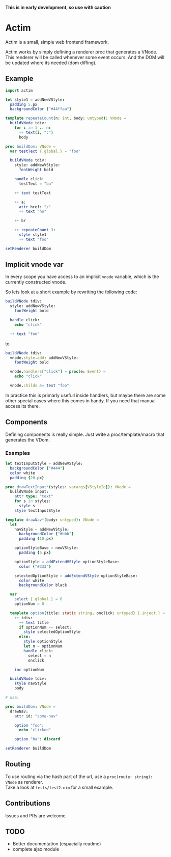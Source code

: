 **This is in early development, so use with caution**

# Actim

Actim is a small, simple web frontend framework.

Actim works by simply defining a renderer proc that generates a VNode. This renderer will be called whenever some event occurs. And the DOM will be updated where its needed (dom diffing).

## Example
```nim
import actim

let style1 = addNewVStyle:
  padding 5.px
  backgroundColor {"#44ffaa"}

template repeateCount(n: int, body: untyped): VNode =
  buildVNode tdiv:
    for i in 1 .. n:
      ++ text(i, ":")
      body

proc buildDom: VNode =
  var testText {.global.} = "foo"

  buildVNode tdiv:
    style: addNewVStyle:
      fontWeight bold

    handle click:
      testText = "ba"

    ++ text testText

    ++ a:
      attr href: "/"
      ++ text "ho"

    ++ br

    +> repeateCount 3:
      style style1
      ++ text "foo"

setRenderer buildDom
```

## Implicit vnode var

In every scope you have access to an implicit `vnode` variable, which is the currently constructed vnode.

So lets look at a short example by rewriting the following code:
```nim
buildVNode tdiv:
  style: addNewVStyle:
    fontWeight bold

  handle click:
    echo "click"

  ++ text "foo"
```
to
```nim
buildVNode tdiv:
  vnode.style.add: addNewVStyle:
    fontWeight bold

  vnode.handlers["click"] = proc(e: Event) =
    echo "click"

  vnode.childs &= text "foo"
```

In practice this is primarly usefull inside handlers, but maybe there are some other special cases where this comes in handy. If you need that manual access its there.

## Components

Defining components is really simple. Just write a proc/template/macro that generates the VDom.

### Examples

```nim
let textInputStyle = addNewVStyle:
  backgroundColor {"#444"}
  color white
  padding {20.px}

proc drawTextInput*(styles: varargs[VStyleId]): VNode =
  buildVNode input:
    attr type: "text"
    for s in styles:
      style s
    style textInputStyle
```

```nim
template drawNav*(body: untyped): VNode =
  let
    navStyle = addNewVStyle:
      backgroundColor {"#bbb"}
      padding {10.px}

    optionStyleBase = newVStyle:
      padding {5.px}

    optionStyle = addExtendVStyle optionStyleBase:
      color {"#333"}

    selectedOptionStyle = addExtendVStyle optionStyleBase:
      color white
      backgroundColor black

  var 
    select {.global.} = 0
    optionNum = 0

  template option(title: static string, onclick: untyped) {.inject.} =
    ++ tdiv:
      ++ text title
      if optionNum == select:
        style selectedOptionStyle
      else:
        style optionStyle
        let n = optionNum
        handle click:
          select = n
          onclick

    inc optionNum

  buildVNode tdiv:
    style navStyle
    body

# use:

proc buildDom: VNode =
  drawNav:
    attr id: "some-nav"

    option "foo":
      echo "clicked"

    option "ba": discard

setRenderer buildDom
```

## Routing

To use routing via the hash part of the url, use a `proc(route: string): VNode` as renderer.<br>
Take a look at `tests/test2.nim` for a small example.

## Contributions
Issues and PRs are welcome.

## TODO
- Better documentation (espacially readme)
- complete ajax module
